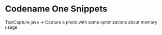 # Codename One Snippets

TestCapture.java -> Capture a photo with some optimizations about memory usage
